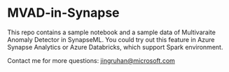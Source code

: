 # MVAD-in-Synapse

This repo contains a sample notebook and a sample data of Multivaraite Anomaly Detector in SynapseML. You could try out this feature in Azure Synapse Analytics or Azure Databricks, which support Spark environment. 

Contact me for more questions: jingruhan@microsoft.com
